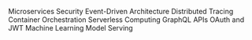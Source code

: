 Microservices Security
Event-Driven Architecture
Distributed Tracing
Container Orchestration
Serverless Computing
GraphQL APIs
OAuth and JWT
Machine Learning Model Serving